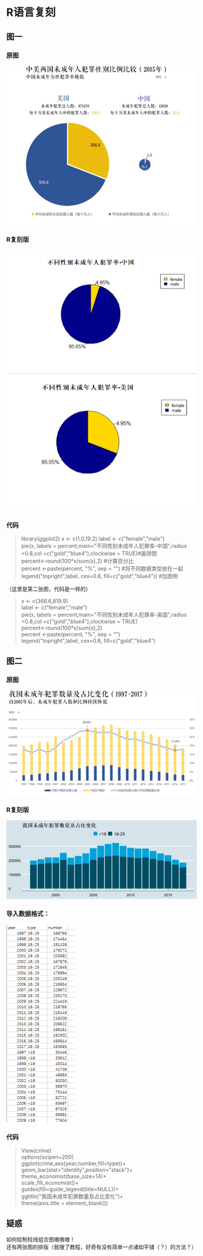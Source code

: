 # R语言复刻
## 图一
### 原图
![](https://github.com/Chenyu-Li008/Homework/blob/master/week9/2.1.jpg)
### R复刻版
![](https://github.com/Chenyu-Li008/Homework/blob/master/week9/1.png)
![](https://github.com/Chenyu-Li008/Homework/blob/master/week9/2.png)
### 代码

> library(ggplot2)
x <- c(1.0,19.2)
label <- c("female","male")  
 pie(x, labels = percent,main="不同性别未成年人犯罪率-中国",radius =0.8,col =c("gold","blue4"),clockwise = TRUE)#画饼图  
 percent<-round(100*x/sum(x),2)  #计算百分比    
 percent <-paste(percent, "%", sep = "")  #将不同数据类型放在一起 
 legend("topright",label, cex=0.8, fill=c("gold","blue4"))  #加图例

（这里是第二张图，代码是一样的）  
> x <- c(366.6,819.9)  
> label <- c("female","male")  
> pie(x, labels = percent,main="不同性别未成年人犯罪率-美国",radius =0.8,col =c("gold","blue4"),clockwise = TRUE)  
> percent<-round(100*x/sum(x),2)   
> percent <-paste(percent, "%", sep = "")   
> legend("topright",label, cex=0.8, fill=c("gold","blue4")  


## 图二
### 原图  
![](https://github.com/Chenyu-Li008/Homework/blob/master/week9/1.1.jpg)  
### R复刻版
![](https://github.com/Chenyu-Li008/Homework/blob/master/week9/4.png)  
### 导入数据格式：  
![](https://github.com/Chenyu-Li008/Homework/blob/master/week9/3.png)  
### 代码  
>View(crime)    
options(scipen=200)  
ggplot(crime,aes(year,number,fill=type))+  
geom_bar(stat="identity",position="stack")+  
theme_economist(base_size=14)+  
scale_fill_economist()+  
guides(fill=guide_legend(title=NULL))+  
ggtitle("我国未成年犯罪数量及占比变化")+  
theme(axis.title = element_blank())  

## 疑惑
如何绘制柱线组合图嗷嗷嗷！  
还有两张图的排版（我搜了教程，好奇有没有简单一点诸如平铺（？）的方法？）
